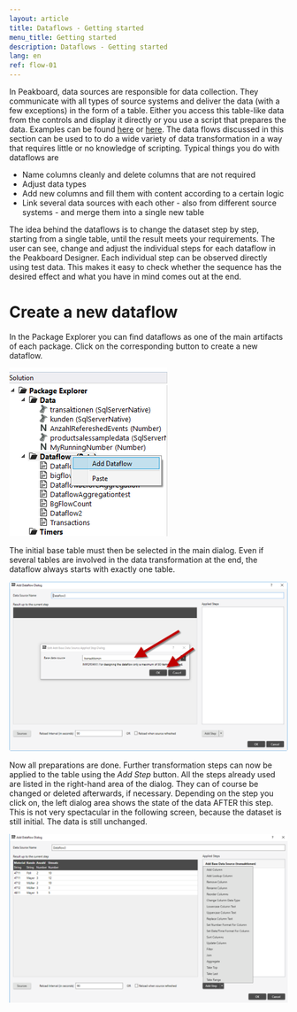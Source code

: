 ```yaml
---
layout: article
title: Dataflows - Getting started
menu_title: Getting started
description: Dataflows - Getting started
lang: en
ref: flow-01
---
```

In Peakboard, data sources are responsible for data collection. They communicate with all types of source systems and deliver the data (with a few exceptions) in the form of a table. Either you access this table-like data from the controls and display it directly or you use a script that prepares the data. Examples can be found [here](../scripting/03-en-table-data.html) or [here](../scripting/04-en-manipulating-table-data.html). The data flows discussed in this section can be used to to do a wide variety of data transformation in a way that requires little or no knowledge of scripting. Typical things you do with dataflows are

* Name columns cleanly and delete columns that are not required
* Adjust data types
* Add new columns and fill them with content according to a certain logic
* Link several data sources with each other - also from different source systems - and merge them into a single new table

The idea behind the dataflows is to change the dataset step by step, starting from a single table, until the result meets your requirements. The user can see, change and adjust the individual steps for each dataflow in the Peakboard Designer. Each individual step can be observed directly using test data. This makes it easy to check whether the sequence has the desired effect and what you have in mind comes out at the end.

# Create a new dataflow

In the Package Explorer you can find dataflows as one of the main artifacts of each package. Click on the corresponding button to create a new dataflow.

![Create a new flow](/assets/images/dataflows/dataflows-create.png)

The initial base table must then be selected in the main dialog. Even if several tables are involved in the data transformation at the end, the dataflow always starts with exactly one table.

![select main table](/assets/images/dataflows/dataflows-maindialog-01.png)

Now all preparations are done. Further transformation steps can now be applied to the table using the *Add Step* button. All the steps already used are listed in the right-hand area of the dialog. They can of course be changed or deleted afterwards, if necessary. Depending on the step you click on, the left dialog area shows the state of the data AFTER this step. This is not very spectacular in the following screen, because the dataset is still initial. The data is still unchanged.

![select main table](/assets/images/dataflows/dataflows-maindialog-02.png)

